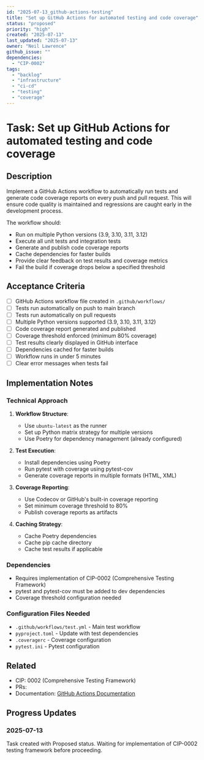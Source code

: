 ```yaml
---
id: "2025-07-13_github-actions-testing"
title: "Set up GitHub Actions for automated testing and code coverage"
status: "proposed"
priority: "high"
created: "2025-07-13"
last_updated: "2025-07-13"
owner: "Neil Lawrence"
github_issue: ""
dependencies:
  - "CIP-0002"
tags:
  - "backlog"
  - "infrastructure"
  - "ci-cd"
  - "testing"
  - "coverage"
---
```


# Task: Set up GitHub Actions for automated testing and code coverage

## Description

Implement a GitHub Actions workflow to automatically run tests and generate code coverage reports on every push and pull request. This will ensure code quality is maintained and regressions are caught early in the development process.

The workflow should:
- Run on multiple Python versions (3.9, 3.10, 3.11, 3.12)
- Execute all unit tests and integration tests
- Generate and publish code coverage reports
- Cache dependencies for faster builds
- Provide clear feedback on test results and coverage metrics
- Fail the build if coverage drops below a specified threshold

## Acceptance Criteria

- [ ] GitHub Actions workflow file created in `.github/workflows/`
- [ ] Tests run automatically on push to main branch
- [ ] Tests run automatically on pull requests
- [ ] Multiple Python versions supported (3.9, 3.10, 3.11, 3.12)
- [ ] Code coverage report generated and published
- [ ] Coverage threshold enforced (minimum 80% coverage)
- [ ] Test results clearly displayed in GitHub interface
- [ ] Dependencies cached for faster builds
- [ ] Workflow runs in under 5 minutes
- [ ] Clear error messages when tests fail

## Implementation Notes

### Technical Approach
1. **Workflow Structure**:
   - Use `ubuntu-latest` as the runner
   - Set up Python matrix strategy for multiple versions
   - Use Poetry for dependency management (already configured)

2. **Test Execution**:
   - Install dependencies using Poetry
   - Run pytest with coverage using pytest-cov
   - Generate coverage reports in multiple formats (HTML, XML)

3. **Coverage Reporting**:
   - Use Codecov or GitHub's built-in coverage reporting
   - Set minimum coverage threshold to 80%
   - Publish coverage reports as artifacts

4. **Caching Strategy**:
   - Cache Poetry dependencies
   - Cache pip cache directory
   - Cache test results if applicable

### Dependencies
- Requires implementation of CIP-0002 (Comprehensive Testing Framework)
- pytest and pytest-cov must be added to dev dependencies
- Coverage threshold configuration needed

### Configuration Files Needed
- `.github/workflows/test.yml` - Main test workflow
- `pyproject.toml` - Update with test dependencies
- `.coveragerc` - Coverage configuration
- `pytest.ini` - Pytest configuration

## Related

- CIP: 0002 (Comprehensive Testing Framework)
- PRs: 
- Documentation: [GitHub Actions Documentation](https://docs.github.com/en/actions)

## Progress Updates

### 2025-07-13
Task created with Proposed status. Waiting for implementation of CIP-0002 testing framework before proceeding. 